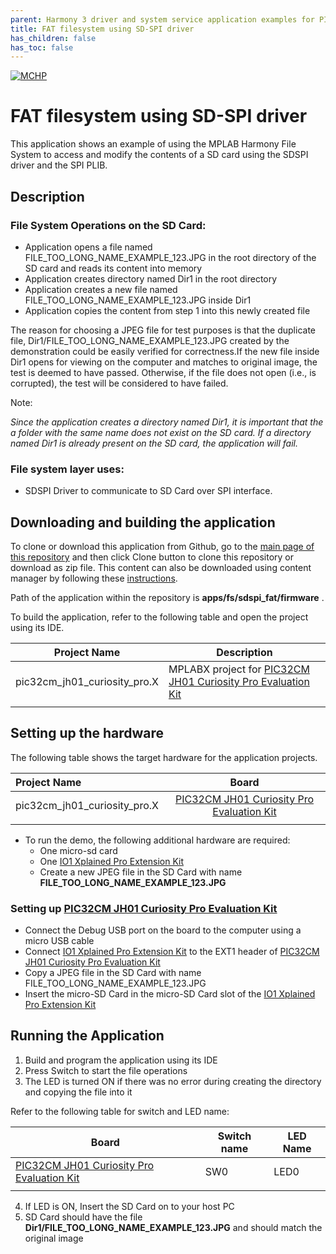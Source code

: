 ```yaml
---
parent: Harmony 3 driver and system service application examples for PIC32CM JH00/JH01 family
title: FAT filesystem using SD-SPI driver
has_children: false
has_toc: false
---
```


[![MCHP](https://www.microchip.com/ResourcePackages/Microchip/assets/dist/images/logo.png)](https://www.microchip.com)

# FAT filesystem using SD-SPI driver

This application shows an example of using the MPLAB Harmony File System to access and modify the contents of a SD card using the SDSPI driver and the SPI PLIB.

## Description

### File System Operations on the SD Card:

- Application opens a file named FILE_TOO_LONG_NAME_EXAMPLE_123.JPG in the root directory of the SD card and reads its content into memory
- Application creates directory named Dir1 in the root directory
- Application creates a new file named FILE_TOO_LONG_NAME_EXAMPLE_123.JPG inside Dir1
- Application copies the content from step 1 into this newly created file

The reason for choosing a JPEG file for test purposes is that the duplicate file, Dir1/FILE_TOO_LONG_NAME_EXAMPLE_123.JPG created by the demonstration could be easily verified for correctness.If the new file inside Dir1 opens for viewing on the computer and matches to original image, the test is deemed to have passed. Otherwise, if the file does not open (i.e., is corrupted), the test will be considered to have failed.

Note:

*Since the application creates a directory named Dir1, it is important that the a folder with the same name does not exist on the SD card. If a directory named Dir1 is already present on the SD card, the application will fail.*

### File system layer uses:

- SDSPI Driver to communicate to SD Card over SPI interface.

## Downloading and building the application

To clone or download this application from Github, go to the [main page of this repository](https://github.com/Microchip-MPLAB-Harmony/core_apps_pic32cm_jh00_jh01) and then click Clone button to clone this repository or download as zip file.
This content can also be downloaded using content manager by following these [instructions](https://github.com/Microchip-MPLAB-Harmony/contentmanager/wiki).

Path of the application within the repository is **apps/fs/sdspi_fat/firmware** .

To build the application, refer to the following table and open the project using its IDE.

| Project Name      | Description                                    |
| ----------------- | ---------------------------------------------- |
| pic32cm_jh01_curiosity_pro.X | MPLABX project for [PIC32CM JH01 Curiosity Pro Evaluation Kit](https://www.microchip.com/developmenttools/ProductDetails/) |
|||

## Setting up the hardware

The following table shows the target hardware for the application projects.

| Project Name| Board|
|:---------|:---------:|
| pic32cm_jh01_curiosity_pro.X | [PIC32CM JH01 Curiosity Pro Evaluation Kit](https://www.microchip.com/developmenttools/ProductDetails/) |
|||



- To run the demo, the following additional hardware are required:
    - One micro-sd card
    - One [IO1 Xplained Pro Extension Kit](https://www.microchip.com/developmenttools/ProductDetails/ATIO1-XPRO)
    - Create a new JPEG file in the SD Card with name **FILE_TOO_LONG_NAME_EXAMPLE_123.JPG**

### Setting up [PIC32CM JH01 Curiosity Pro Evaluation Kit](https://www.microchip.com/developmenttools/ProductDetails/)

- Connect the Debug USB port on the board to the computer using a micro USB cable
- Connect [IO1 Xplained Pro Extension Kit](https://www.microchip.com/developmenttools/ProductDetails/ATIO1-XPRO) to the EXT1 header of [PIC32CM JH01 Curiosity Pro Evaluation Kit](https://www.microchip.com/developmenttools/ProductDetails/)
- Copy a JPEG file in the SD Card with name FILE_TOO_LONG_NAME_EXAMPLE_123.JPG
- Insert the micro-SD Card in the micro-SD Card slot of the [IO1 Xplained Pro Extension Kit](https://www.microchip.com/developmenttools/ProductDetails/ATIO1-XPRO)

## Running the Application

1. Build and program the application using its IDE
2. Press Switch to start the file operations
3. The LED is turned ON if there was no error during creating the directory and copying the file into it

Refer to the following table for switch and LED name:

| Board | Switch name | LED Name |
| ----- | -------- | --------- |
|  [PIC32CM JH01 Curiosity Pro Evaluation Kit](https://www.microchip.com/developmenttools/ProductDetails/) | SW0 | LED0 |
|||

4. If LED is ON, Insert the SD Card on to your host PC
5. SD Card should have the file **Dir1/FILE_TOO_LONG_NAME_EXAMPLE_123.JPG** and should match the original image
